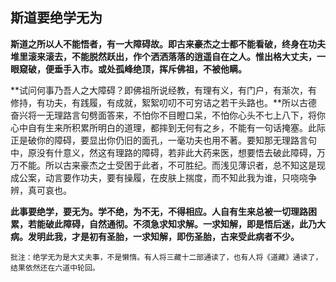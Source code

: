 ##  斯道要绝学无为

**斯道之所以人不能悟者，有一大障碍故。即古来豪杰之士都不能看破，终身在功夫堆里滚来滚去，不能脱然跃出，作个洒洒落落的逍遥自在之人。惟出格大丈夫，一眼窥破，便垂手入市。或处孤峰绝顶，挥斥佛祖，不被他瞒。**

**试问何事乃吾人之大障碍？即佛祖所说经教，有理有义，有门户，有渐次，有修持，有功夫，有践履，有成就，絮絮叨叨不可穷诘之若干头路也。**所以古德奋兴将一无理路言句劈面答来，不怕你不目瞪口呆，不怕你心头不七上八下，将你心中自有生来所积累所明白的道理，都摔到无何有之乡，不能有一句话掩塞。此际正是破你的障碍，要显出你仍旧的面孔，一毫功夫也用不著。要知那无理路言句中，原没有什意义，然这有理路的障碍，若非此大药来医，想要悟去破此障碍，万万不能。所以古来豪杰之士受困于此者，不可胜纪。而浅见薄识者，总不知这是现成公案，动言要作功夫，要有操履，在皮肤上揣度，而不知此我为谁，只哓哓争辨，真可哀也。

**此事要绝学，要无为。学不绝，为不无，不得相应。人自有生来总被一切理路困累，若能破此障碍，自然通彻。不须急求知求解。一求知解，即是悟后迷，此乃大病。发明此我，才是初有圣胎，一求知解，即伤圣胎，古来受此病者不少。**

```xu
批注：绝学无为是大丈夫事，不是懒惰。有人将三藏十二部通读了，也有人将《道藏》通读了，结果依然还在六道中轮回。
```

